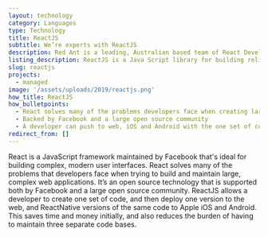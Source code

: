 ```yaml
---
layout: technology
category: Languages
type: Technology
title: ReactJS
subtitle: We’re experts with ReactJS
description: Red Ant is a leading, Australian based team of React Developers. We’ve worked with hundreds of companies and startups to integrate javascript frameworks like React and Angular into APIs and Server side platforms.
listing_description: ReactJS is a Java Script library for building reliable user interfaces (UIs). UIs are the critical space where your users experience your app or website. Some of these elements are static while some pull in and present dynamic information. React is widely used because of its reliability and ability to fetch rapidly changing data. Our highly experienced front end team have created hundreds of successful user interfaces that result in a fast and seamless user experience.
slug: reactjs
projects:
  - managed
image: '/assets/uploads/2019/reactjs.png'
how_title: ReactJS
how_bulletpoints:
  - React solves many of the problems developers face when creating large, modern apps
  - Backed by Facebook and a large open source community
  - A developer can push to web, iOS and Android with the one set of code
redirect_from: []
---
```


React is a JavaScript framework maintained by Facebook that's ideal for building complex, modern user interfaces. React solves many of the problems that developers face when trying to build and maintain large, complex web applications. It’s an open source technology that is supported both by Facebook and a large open source community.
ReactJS allows a developer to create one set of code, and then deploy one version to the web, and ReactNative versions of the same code to Apple iOS and Android. This saves time and money initially, and also reduces the burden of having to maintain three separate code bases.
